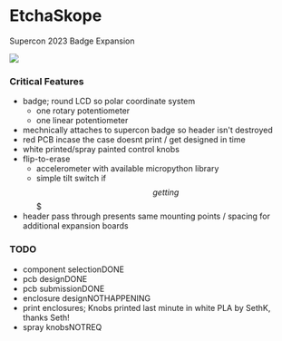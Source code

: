 # EtchaSkope
Supercon 2023 Badge Expansion

![](https://github.com/Luthor2k/etchaskope/blob/main/render.png)

### Critical Features
* badge; round LCD so polar coordinate system
  * one rotary potentiometer
  * one linear potentiometer
* mechnically attaches to supercon badge so header isn't destroyed
* red PCB incase the case doesnt print / get designed in time
* white printed/spray painted control knobs
* flip-to-erase
  * accelerometer with available micropython library
  * simple tilt switch if $$ getting $$$
* header pass through presents same mounting points / spacing for additional expansion boards

### TODO
* component selectionDONE
* pcb designDONE
* pcb submissionDONE
* enclosure designNOTHAPPENING
* print enclosures; Knobs printed last minute in white PLA by SethK, thanks Seth!
* spray knobsNOTREQ
